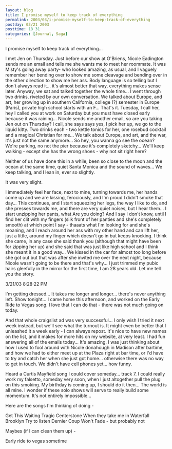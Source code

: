 ```yaml
---
layout: blog
title: I promise myself to keep track of everything
permalink: 2003/03/i-promise-myself-to-keep-track-of-everything
postday: 03/21 2003
posttime: 18_31
categories: [Journal, Saga]
---
```


I promise myself to keep track of everything…

I met Jen on Thursday. Just before our show at O'Briens, Nicole Eadington sends me an email and tells me she wants me to meet her roommate. It was Misty's going away party- who looked amazing, as usual, and I vaguely remember her bending over to show me some cleavage and bending over in the other direction to show me her ass. Body language is so telling but I don't always read it… it's almost better that way, everything makes sense later.
Anyway, we sat and talked together the whole time… I went through two drinks, riveted by our own conversation. We talked about Europe, and art, her growing up in southern California, college (?) semester in Europe (Paris), private high school starts with an F…
That's it.
Tuesday, I call her, hey I called you at work on Saturday but you must have closed early because it was raining…
Nicole sends me another email, so are you taking Jen out on Thursday?
I call, she says says yes, I pick her up, we go to the liquid kitty.
Two drinks each - two kettle tonics for her, one rosebud cocktail and a magical Christian for me…
We talk about Europe, and art, and the war, it's just not the same anymore…
So hey, you wanna go see the ocean?
We're parking, no not the pier because it's completely sketchy…
We'll keep walking - except she has the wrong shoes - why not sit right here?

Neither of us have done this in a while, been so close to the moon and the ocean at the same time, quiet Santa Monica and the sound of waves…
We keep talking, and I lean in, ever so slightly.

It was very slight.

I immediately feel her face, next to mine, turning towards me, her hands come up and we are kissing, ferociously, and I'm proud I didn't smoke that day…
This continues, and I start squeezing her legs, the way I like to do, and she presses towards me, and there are very quiet noises, but I hear them… I start unzipping her pants, what Are you doing? And I say I don't know, until I find her clit with my fingers (silk front of her panties and she's completely smooth) at which point I say - thaaats what I'm looking for and she's moaning, and I reach around her ass with my other hand and can lift her, just a little, around my finger which doesn't go in but keeps knocking.
I think she came, in any case she said thank you (although that might have been for zipping her up) and she said that was just like high school and I think she meant it in a good way…
We kissed in the car for almost too long before she got out but that was after she invited me over the next night, because Nicole wasn't going to be there and that's why…
I just trimmed my pubic hairs gleefully in the mirror for the first time, I am 28 years old. Let me tell you the story.


3/21/03 8:28:22 PM


I'm getting dressed…
It takes me longer and longer… there's never anything left.
Show tonight… I came home this afternoon, and worked on the Early Ride to Vegas song. I love that I can do that - there was not much going on today.

And that whole craigslist ad was very successful… I only wish I tried it next week instead, but we'll see what the turnout is. It might even be better that I unleashed it a week early - I can always repost. It's nice to have new names on the list, and it makes for more hits on my website, at very least. I had fun answering all of the emails today… It's amazing, I was just thinking about how I used to fool around with Nicole donahough in Madison after bartime, and how we had to either meet up at the Plaza right at bar time, or I'd have to try and catch her when she just got home… otherwise there was no way to get in touch. We didn't have cell phones yet… how funny.

Heard a Curtis Mayfield song I could cover someday… track 7.
I could really work my falsetto, someday very soon, when I just altogether pull the plug on this smoking. My birthday is coming up, I should do it then… The world is all mine. I wonder if these solo shows will serve to really build some momentum. It's not entirely impossible…

Here are the songs I'm thinking of doing -

Get This Waiting
Tragic
Centerstone
When they take me in
Waterfall
Brooklyn
Try to listen
Dernier Coup
Won't Fade - but probably not

Maybes (if I can clean them up) -

Early ride to vegas
sometime
